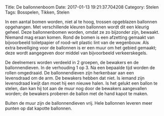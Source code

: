 Title: De ballonnenboom
Date: 2017-01-13 19:21:37.704208
Category: Stelen
Tags: Bosspelen, Tikken, Stelen

In een aantal bomen worden, niet al te hoog, trossen opgeblazen ballonnen opgehangen. Met verschillende kleuren ballonnen wordt dit een kleurig geheel. Deze ballonnenbomen worden, omdat ze zo bijzonder zijn, bewaakt. Niemand mag eraan komen. Rond de bomen is een afzetting gemaakt van bijvoorbeeld toiletpapier of rood-wit plastic lint van de wegenbouw. Als extra beveiliging voor de ballonnen is er een muur om het gebied gemaakt; deze wordt aangegeven door middel van bijvoorbeeld verkeerskegels.

De deelnemers worden verdeeld in 2 groepen, de bewakers en de ballonnendieven. In de verhouding 1 op 3.
Na een bepaalde tijd worden de rollen omgedraaid.
De ballonnendieven zijn herkenbaar aan een levensdraad om de arm. De bewakers hebben dat niet.
Is iemand zijn levensdraad kwijt dan moet hij een nieuwe halen. Is het gelukt een ballon te stelen, dan kan hij tot aan de muur nog door de bewakers aangevallen worden; de bewakers proberen de ballon met de hand kapot te maken.

Buiten de muur zijn de ballonnendieven vrij. Hele ballonnen leveren meer punten op dat kapotte ballonnen.
